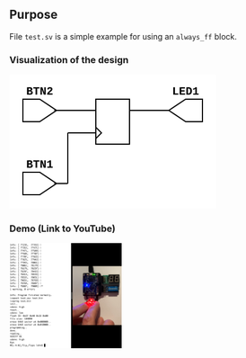 ## Purpose

File `test.sv` is a simple example for using an `always_ff` block.

### Visualization of the design

![test](https://github.com/michael-lehn/icebreaker-examples/blob/main/02_flip_flops/test.svg)

### Demo (Link to YouTube)

[<img src="https://github.com/michael-lehn/icebreaker-examples/blob/main/02_flip_flops/demo.png" width="200">](https://youtu.be/74PcmlZ9vK4)
